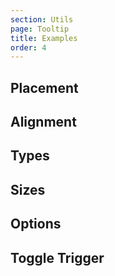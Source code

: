 ```yaml
---
section: Utils
page: Tooltip
title: Examples
order: 4
---
```


## Placement

<code-example example="tooltip-placement"></code-example>

## Alignment

<code-example example="tooltip-align"></code-example>

## Types

<code-example example="tooltip-types"></code-example>

## Sizes

<code-example example="tooltip-sizes"></code-example>

## Options

<code-example example="tooltip-options"></code-example>

## Toggle Trigger

<code-example example="tooltip-toggle"></code-example>
